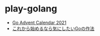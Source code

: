 # play-golang

- [Go Advent Calendar 2021](https://qiita.com/advent-calendar/2021/go?utm_source=Qiita%E3%83%8B%E3%83%A5%E3%83%BC%E3%82%B9&utm_campaign=5a28eba5e6-EMAIL_CAMPAIGN_2021_10_25_09_15_COPY_01&utm_medium=email&utm_term=0_e44feaa081-5a28eba5e6-46462026)
- [これから始めるなら気にしたいGoの作法](https://qiita.com/c6tower/items/3eec89c68e4cdbc4fa19)
